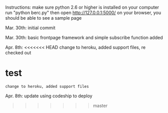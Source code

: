 Instructions:
make sure python 2.6 or higher is installed on your computer
run "python berc.py"
then open http://127.0.0.1:5000/ on your browser, you should be able to see a sample page

Mar. 30th:
	initial commit

Mar. 30th:
	basic frontpage framework and simple subscribe function added
	
Apr. 8th:
<<<<<<< HEAD
	change to heroku, added support files, re checked out

test
=======
	change to heroku, added support files
	
Apr. 8th:
	update using codeship to deploy
>>>>>>> master
